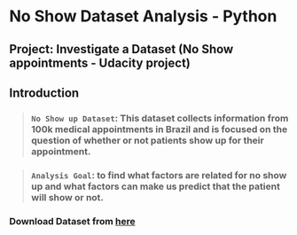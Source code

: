 # No Show Dataset Analysis - Python

## Project: Investigate a Dataset (No Show appointments - Udacity project)

## Introduction
> ### `No Show up Dataset`: This dataset collects information from 100k medical appointments in Brazil and is focused on the question of whether or not patients show up for their appointment.


> ### `Analysis Goal`: to find what factors are related for no show up and what factors can make us predict that the patient will show or not.

### Download Dataset from [here](https://www.kaggle.com/joniarroba/noshowappointments)
